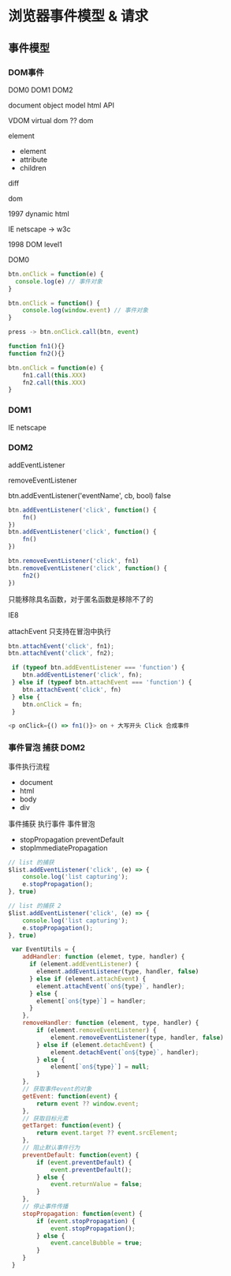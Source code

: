 # 浏览器事件模型 & 请求

## 事件模型

### DOM事件

DOM0 DOM1 DOM2

document object model html API

VDOM virtual dom ?? dom

element <p class style></p>

- element
- attribute
- children

diff

dom 

1997 dynamic html

IE netscape -> w3c

1998 DOM level1 

DOM0
```js
btn.onClick = function(e) {
  console.log(e) // 事件对象
}

btn.onClick = function() {
    console.log(window.event) // 事件对象
}

press -> btn.onClick.call(btn, event)
```
```js
function fn1(){}
function fn2(){}

btn.onClick = function(e) {
    fn1.call(this.XXX)
    fn2.call(this.XXX)
}
```

### DOM1
IE netscape

### DOM2

addEventListener

removeEventListener

btn.addEventListener('eventName', cb, bool) false

```js
btn.addEventListener('click', function() {
    fn()
})
btn.addEventListener('click', function() {
    fn()
})

btn.removeEventListener('click', fn1)
btn.removeEventListener('click', function() {
    fn2()
})
```
只能移除具名函数，对于匿名函数是移除不了的

IE8

attachEvent 只支持在冒泡中执行

```js
btn.attachEvent('click', fn1);
btn.attachEvent('click', fn2);
```

```js
 if (typeof btn.addEventListener === 'function') {
    btn.addEventListener('click', fn);
 } else if (typeof btn.attachEvent === 'function') {
    btn.attachEvent('click', fn) 
 } else {
    btn.onClick = fn;
 }
```

```js
<p onClick={() => fn1()}> on + 大写开头 Click 合成事件
```

### 事件冒泡 捕获 DOM2

事件执行流程

- document
- html
- body
- div

事件捕获
执行事件
事件冒泡

- stopPropagation preventDefault
- stopImmediatePropagation

```js
// list 的捕获
$list.addEventListener('click', (e) => {
    console.log('list capturing');
    e.stopPropagation();
}, true)

// list 的捕获 2 
$list.addEventListener('click', (e) => {
    console.log('list capturing');
    e.stopPropagation();
}, true)
```

```js
 var EventUtils = {
    addHandler: function (elemet, type, handler) {
      if (element.addEventListener) {
        element.addEventListener(type, handler, false)
      } else if (element.attachEvent) {
        element.attachEvent(`on${type}`, handler);
      } else {
        element[`on${type}`] = handler;
      }
    },
    removeHandler: function (element, type, handler) {
        if (element.removeEventListener) {
            element.removeEventListener(type, handler, false)
        } else if (element.detachEvent) {
            element.detachEvent(`on${type}`, handler);
        } else {
            element[`on${type}`] = null;
        }
    },
    // 获取事件event的对象
    getEvent: function(event) {
        return event ?? window.event;
    },
    // 获取目标元素
    getTarget: function(event) {
        return event.target ?? event.srcElement;
    },
    // 阻止默认事件行为
    preventDefault: function(event) {
        if (event.preventDefault) {
            event.preventDefault();
        } else {
            event.returnValue = false;
        }
    },
    // 停止事件传播
    stopPropagation: function(event) {
        if (event.stopPropagation) {
            event.stopPropagation();
        } else {
            event.cancelBubble = true;
        }
    }
 }
```

